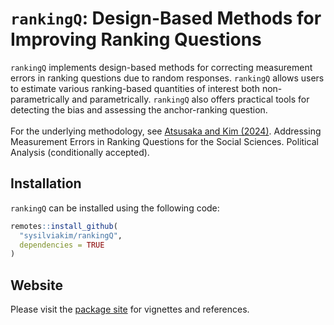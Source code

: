 # `rankingQ`: Design-Based Methods for Improving Ranking Questions

`rankingQ` implements design-based methods for correcting measurement errors in ranking questions due to random responses. `rankingQ` allows users to estimate various ranking-based quantities of interest both non-parametrically and parametrically. `rankingQ` also offers practical tools for detecting the bias and assessing the anchor-ranking question.\
\
For the underlying methodology, see [Atsusaka and Kim (2024)](https://osf.io/3ys8x). Addressing Measurement Errors in Ranking Questions for the Social Sciences. Political Analysis (conditionally accepted).

## Installation

`rankingQ` can be installed using the following code:

``` r
remotes::install_github(
  "sysilviakim/rankingQ",
  dependencies = TRUE
)
```

## Website

Please visit the [package site](https://sysilviakim.com/rankingQ/) for vignettes and references.
